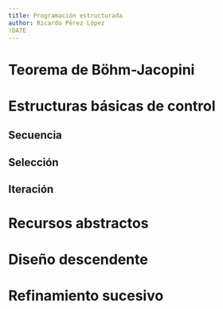 ```yaml
---
title: Programación estructurada
author: Ricardo Pérez López
!DATE
---
```


# Teorema de Böhm-Jacopini

# Estructuras básicas de control

## Secuencia

## Selección

## Iteración

# Recursos abstractos

# Diseño descendente

# Refinamiento sucesivo

